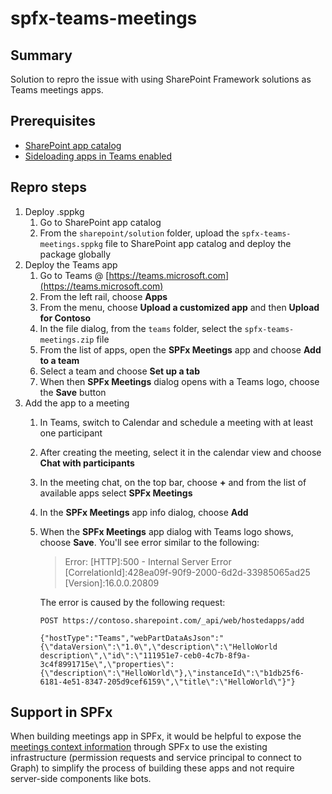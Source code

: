 # spfx-teams-meetings

## Summary

Solution to repro the issue with using SharePoint Framework solutions as Teams meetings apps.

## Prerequisites

- [SharePoint app catalog](https://docs.microsoft.com/sharepoint/dev/spfx/set-up-your-developer-tenant)
- [Sideloading apps in Teams enabled](https://docs.microsoft.com/sharepoint/dev/spfx/integrate-with-teams-introduction#turn-on-side-loading-of-external-apps-in-teams)

## Repro steps

1. Deploy .sppkg
    1. Go to SharePoint app catalog
    1. From the `sharepoint/solution` folder, upload the `spfx-teams-meetings.sppkg` file to SharePoint app catalog and deploy the package globally
1. Deploy the Teams app
    1. Go to Teams @ [https://teams.microsoft.com](https://teams.microsoft.com)
    1. From the left rail, choose **Apps**
    1. From the menu, choose **Upload a customized app** and then **Upload for Contoso**
    1. In the file dialog, from the `teams` folder, select the `spfx-teams-meetings.zip` file
    1. From the list of apps, open the **SPFx Meetings** app and choose **Add to a team**
    1. Select a team and choose **Set up a tab**
    1. When then **SPFx Meetings** dialog opens with a Teams logo, choose the **Save** button
1. Add the app to a meeting
    1. In Teams, switch to Calendar and schedule a meeting with at least one participant
    1. After creating the meeting, select it in the calendar view and choose **Chat with participants**
    1. In the meeting chat, on the top bar, choose **+** and from the list of available apps select **SPFx Meetings**
    1. In the **SPFx Meetings** app info dialog, choose **Add**
    1. When the **SPFx Meetings** app dialog with Teams logo shows, choose **Save**. You'll see error similar to the following:
        > Error: [HTTP]:500 - Internal Server Error [CorrelationId]:428ea09f-90f9-2000-6d2d-33985065ad25 [Version]:16.0.0.20809

        The error is caused by the following request:

        ```text
        POST https://contoso.sharepoint.com/_api/web/hostedapps/add

        {"hostType":"Teams","webPartDataAsJson":"{\"dataVersion\":\"1.0\",\"description\":\"HelloWorld description\",\"id\":\"111951e7-ceb0-4c7b-8f9a-3c4f8991715e\",\"properties\":{\"description\":\"HelloWorld\"},\"instanceId\":\"b1db25f6-6181-4e51-8347-205d9cef6159\",\"title\":\"HelloWorld\"}"}
        ```

## Support in SPFx

When building meetings app in SPFx, it would be helpful to expose the [meetings context information](https://docs.microsoft.com/en-us/microsoftteams/platform/apps-in-teams-meetings/create-apps-for-teams-meetings?tabs=dotnet#meeting-apps-api-reference) through SPFx to use the existing infrastructure (permission requests and service principal to connect to Graph) to simplify the process of building these apps and not require server-side components like bots.